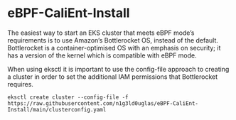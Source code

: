 # eBPF-CaliEnt-Install
The easiest way to start an EKS cluster that meets eBPF mode’s requirements is to use Amazon’s Bottlerocket OS, instead of the default. Bottlerocket is a container-optimised OS with an emphasis on security; it has a version of the kernel which is compatible with eBPF mode.



When using eksctl it is important to use the config-file approach to creating a cluster in order to set the additional IAM permissions that Bottlerocket requires.
```
eksctl create cluster --config-file -f https://raw.githubusercontent.com/n1g3ld0uglas/eBPF-CaliEnt-Install/main/clusterconfig.yaml
```

